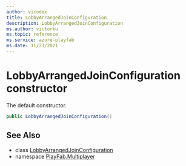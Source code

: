 ```yaml
---
author: vicodex
title: LobbyArrangedJoinConfiguration
description: LobbyArrangedJoinConfiguration
ms.author: victorku
ms.topic: reference
ms.service: azure-playfab
ms.date: 11/23/2021
---
```


# LobbyArrangedJoinConfiguration constructor

The default constructor.

```csharp
public LobbyArrangedJoinConfiguration()
```

## See Also

* class [LobbyArrangedJoinConfiguration](../LobbyArrangedJoinConfiguration.md)
* namespace [PlayFab.Multiplayer](../../PlayFabMultiplayerSDK.md)
